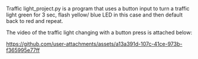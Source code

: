 Traffic light_project.py is a program that uses a button input to turn a traffic light green for 3 sec, flash yellow/ blue LED in this case and then default back to red and repeat.

The video of the traffic light changing with a button press is attached below:

https://github.com/user-attachments/assets/a13a391d-107c-41ce-973b-f365995e77ff

